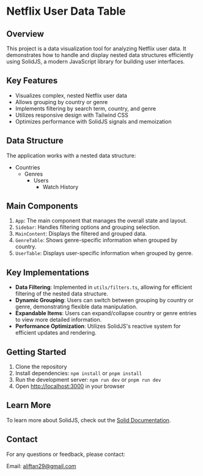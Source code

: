 # Netflix User Data Table

## Overview

This project is a data visualization tool for analyzing Netflix user data. It demonstrates how to handle and display nested data structures efficiently using SolidJS, a modern JavaScript library for building user interfaces.

## Key Features

- Visualizes complex, nested Netflix user data
- Allows grouping by country or genre
- Implements filtering by search term, country, and genre
- Utilizes responsive design with Tailwind CSS
- Optimizes performance with SolidJS signals and memoization

## Data Structure

The application works with a nested data structure:

- Countries
  - Genres
    - Users
      - Watch History

## Main Components

1. `App`: The main component that manages the overall state and layout.
2. `Sidebar`: Handles filtering options and grouping selection.
3. `MainContent`: Displays the filtered and grouped data.
4. `GenreTable`: Shows genre-specific information when grouped by country.
5. `UserTable`: Displays user-specific information when grouped by genre.

## Key Implementations

- **Data Filtering**: Implemented in `utils/filters.ts`, allowing for efficient filtering of the nested data structure.
- **Dynamic Grouping**: Users can switch between grouping by country or genre, demonstrating flexible data manipulation.
- **Expandable Items**: Users can expand/collapse country or genre entries to view more detailed information.
- **Performance Optimization**: Utilizes SolidJS's reactive system for efficient updates and rendering.

## Getting Started

1. Clone the repository
2. Install dependencies: `npm install` or `pnpm install`
3. Run the development server: `npm run dev` or `pnpm run dev`
4. Open [http://localhost:3000](http://localhost:3000) in your browser

## Learn More

To learn more about SolidJS, check out the [Solid Documentation](https://www.solidjs.com/docs/latest/api).

## Contact

For any questions or feedback, please contact:

Email: aliftan29@gmail.com